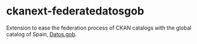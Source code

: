 ckanext-federatedatosgob
========================

Extension to ease the federation process of CKAN catalogs with the global catalog of Spain, [Datos.gob](http://www.datos.gob.es/).
